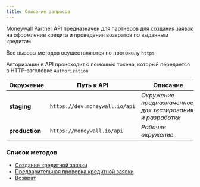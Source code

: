 ```yaml
---
title: Описание запросов
---
```

Moneywall Partner API предназначен для партнеров для создания заявок на оформление кредита и проведения возвратов по выданным кредитам

Все вызовы методов осуществляются по протоколу `https`

Авторизации в API происходит с помощью токена, который передается в HTTP-заголовке `Authorization`

| Окружение | Путь к API     | Описание |
| -----------| ----------------| ----------|
| **staging**    | `https://dev.moneywall.io/api` | _Окружение предназначенное, для тестирования и разработки_ |
| **production** | `https://moneywall.io/api`     | _Рабочее окружение_ |

### Список методов
* [Создание кредитной заявки](method_descriptions/create_credit_application)
* [Предварительная проверка кредитной заявки](method_desciprtions/validate)
* [Возврат](method_descriptions/refund)

